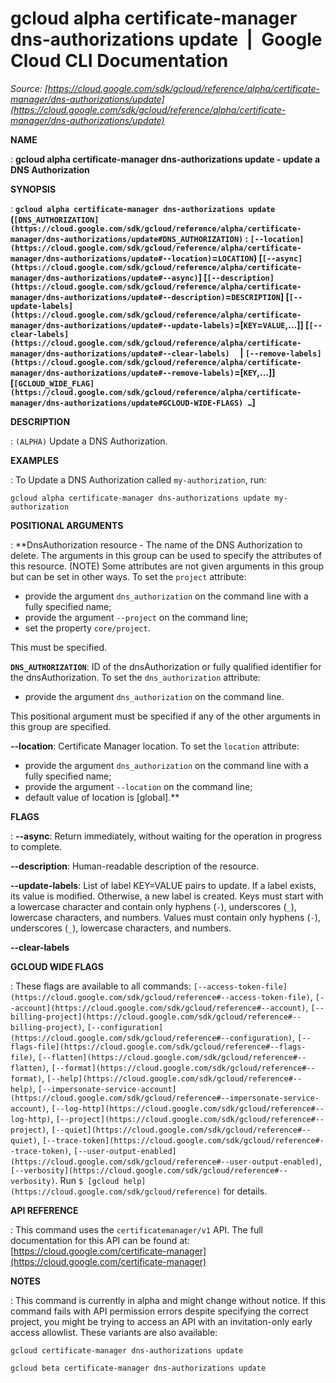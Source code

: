 # gcloud alpha certificate-manager dns-authorizations update  |  Google Cloud CLI Documentation

*Source: [https://cloud.google.com/sdk/gcloud/reference/alpha/certificate-manager/dns-authorizations/update](https://cloud.google.com/sdk/gcloud/reference/alpha/certificate-manager/dns-authorizations/update)*

**NAME**

: **gcloud alpha certificate-manager dns-authorizations update - update a DNS Authorization**

**SYNOPSIS**

: **`gcloud alpha certificate-manager dns-authorizations update` (`[DNS_AUTHORIZATION](https://cloud.google.com/sdk/gcloud/reference/alpha/certificate-manager/dns-authorizations/update#DNS_AUTHORIZATION)` : `[--location](https://cloud.google.com/sdk/gcloud/reference/alpha/certificate-manager/dns-authorizations/update#--location)`=`LOCATION`) [`[--async](https://cloud.google.com/sdk/gcloud/reference/alpha/certificate-manager/dns-authorizations/update#--async)`] [`[--description](https://cloud.google.com/sdk/gcloud/reference/alpha/certificate-manager/dns-authorizations/update#--description)`=`DESCRIPTION`] [`[--update-labels](https://cloud.google.com/sdk/gcloud/reference/alpha/certificate-manager/dns-authorizations/update#--update-labels)`=[`KEY`=`VALUE`,…]] [`[--clear-labels](https://cloud.google.com/sdk/gcloud/reference/alpha/certificate-manager/dns-authorizations/update#--clear-labels)`     | `[--remove-labels](https://cloud.google.com/sdk/gcloud/reference/alpha/certificate-manager/dns-authorizations/update#--remove-labels)`=[`KEY`,…]] [`[GCLOUD_WIDE_FLAG](https://cloud.google.com/sdk/gcloud/reference/alpha/certificate-manager/dns-authorizations/update#GCLOUD-WIDE-FLAGS) …`]**

**DESCRIPTION**

: `(ALPHA)` Update a DNS Authorization.

**EXAMPLES**

: To Update a DNS Authorization called `my-authorization`, run:

```
gcloud alpha certificate-manager dns-authorizations update my-authorization
```

**POSITIONAL ARGUMENTS**

: **DnsAuthorization resource - The name of the DNS Authorization to delete. The
arguments in this group can be used to specify the attributes of this resource.
(NOTE) Some attributes are not given arguments in this group but can be set in
other ways.
To set the `project` attribute:

- provide the argument `dns_authorization` on the command line with a
fully specified name;
- provide the argument `--project` on the command line;
- set the property `core/project`.

This must be specified.

**`DNS_AUTHORIZATION`**:
ID of the dnsAuthorization or fully qualified identifier for the
dnsAuthorization.
To set the `dns_authorization` attribute:

- provide the argument `dns_authorization` on the command line.

This positional argument must be specified if any of the other arguments in this
group are specified.

**--location**:
Certificate Manager location.
To set the `location` attribute:

- provide the argument `dns_authorization` on the command line with a
fully specified name;
- provide the argument `--location` on the command line;
- default value of location is [global].**

**FLAGS**

: **--async**:
Return immediately, without waiting for the operation in progress to complete.

**--description**:
Human-readable description of the resource.

**--update-labels**:
List of label KEY=VALUE pairs to update. If a label exists, its value is
modified. Otherwise, a new label is created.
Keys must start with a lowercase character and contain only hyphens
(`-`), underscores (`_`), lowercase characters, and
numbers. Values must contain only hyphens (`-`), underscores
(`_`), lowercase characters, and numbers.

**--clear-labels**

**GCLOUD WIDE FLAGS**

: These flags are available to all commands: `[--access-token-file](https://cloud.google.com/sdk/gcloud/reference#--access-token-file)`,
`[--account](https://cloud.google.com/sdk/gcloud/reference#--account)`, `[--billing-project](https://cloud.google.com/sdk/gcloud/reference#--billing-project)`,
`[--configuration](https://cloud.google.com/sdk/gcloud/reference#--configuration)`,
`[--flags-file](https://cloud.google.com/sdk/gcloud/reference#--flags-file)`,
`[--flatten](https://cloud.google.com/sdk/gcloud/reference#--flatten)`, `[--format](https://cloud.google.com/sdk/gcloud/reference#--format)`, `[--help](https://cloud.google.com/sdk/gcloud/reference#--help)`, `[--impersonate-service-account](https://cloud.google.com/sdk/gcloud/reference#--impersonate-service-account)`,
`[--log-http](https://cloud.google.com/sdk/gcloud/reference#--log-http)`,
`[--project](https://cloud.google.com/sdk/gcloud/reference#--project)`, `[--quiet](https://cloud.google.com/sdk/gcloud/reference#--quiet)`, `[--trace-token](https://cloud.google.com/sdk/gcloud/reference#--trace-token)`, `[--user-output-enabled](https://cloud.google.com/sdk/gcloud/reference#--user-output-enabled)`,
`[--verbosity](https://cloud.google.com/sdk/gcloud/reference#--verbosity)`.
Run `$ [gcloud help](https://cloud.google.com/sdk/gcloud/reference)` for details.

**API REFERENCE**

: This command uses the `certificatemanager/v1` API. The full
documentation for this API can be found at: [https://cloud.google.com/certificate-manager](https://cloud.google.com/certificate-manager)

**NOTES**

: This command is currently in alpha and might change without notice. If this
command fails with API permission errors despite specifying the correct project,
you might be trying to access an API with an invitation-only early access
allowlist. These variants are also available:

```
gcloud certificate-manager dns-authorizations update
```

```
gcloud beta certificate-manager dns-authorizations update
```